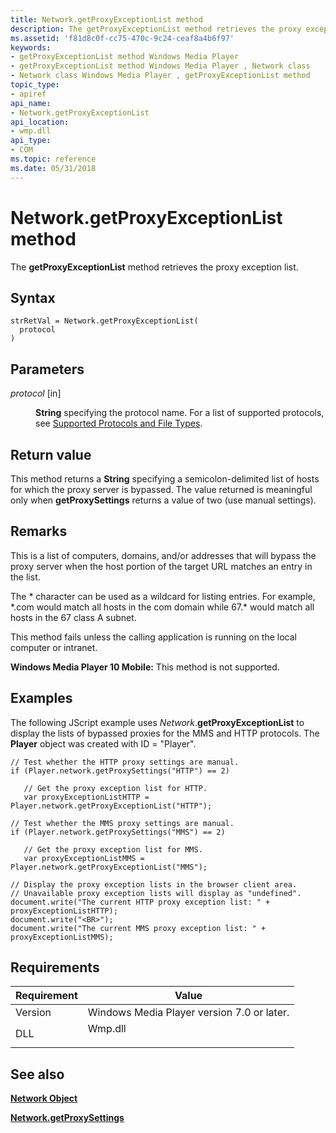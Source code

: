 ```yaml
---
title: Network.getProxyExceptionList method
description: The getProxyExceptionList method retrieves the proxy exception list.
ms.assetid: 'f81d8c0f-cc75-470c-9c24-ceaf8a4b6f97'
keywords:
- getProxyExceptionList method Windows Media Player
- getProxyExceptionList method Windows Media Player , Network class
- Network class Windows Media Player , getProxyExceptionList method
topic_type:
- apiref
api_name:
- Network.getProxyExceptionList
api_location:
- wmp.dll
api_type:
- COM
ms.topic: reference
ms.date: 05/31/2018
---
```


# Network.getProxyExceptionList method

The **getProxyExceptionList** method retrieves the proxy exception list.

## Syntax


```JScript
strRetVal = Network.getProxyExceptionList(
  protocol
)
```



## Parameters

<dl> <dt>

*protocol* \[in\]
</dt> <dd>

**String** specifying the protocol name. For a list of supported protocols, see [Supported Protocols and File Types](supported-protocols-and-file-types.md).

</dd> </dl>

## Return value

This method returns a **String** specifying a semicolon-delimited list of hosts for which the proxy server is bypassed. The value returned is meaningful only when **getProxySettings** returns a value of two (use manual settings).

## Remarks

This is a list of computers, domains, and/or addresses that will bypass the proxy server when the host portion of the target URL matches an entry in the list.

The \* character can be used as a wildcard for listing entries. For example, \*.com would match all hosts in the com domain while 67.\* would match all hosts in the 67 class A subnet.

This method fails unless the calling application is running on the local computer or intranet.

**Windows Media Player 10 Mobile:** This method is not supported.

## Examples

The following JScript example uses *Network*.**getProxyExceptionList** to display the lists of bypassed proxies for the MMS and HTTP protocols. The **Player** object was created with ID = "Player".


```JScript
// Test whether the HTTP proxy settings are manual.
if (Player.network.getProxySettings("HTTP") == 2)

   // Get the proxy exception list for HTTP.
   var proxyExceptionListHTTP = Player.network.getProxyExceptionList("HTTP");

// Test whether the MMS proxy settings are manual.
if (Player.network.getProxySettings("MMS") == 2)

   // Get the proxy exception list for MMS.
   var proxyExceptionListMMS = Player.network.getProxyExceptionList("MMS");

// Display the proxy exception lists in the browser client area.
// Unavailable proxy exception lists will display as "undefined".
document.write("The current HTTP proxy exception list: " + proxyExceptionListHTTP);
document.write("<BR>");
document.write("The current MMS proxy exception list: " + proxyExceptionListMMS);

```



## Requirements



| Requirement | Value |
|--------------------|------------------------------------------------------------------------------------|
| Version<br/> | Windows Media Player version 7.0 or later.<br/>                              |
| DLL<br/>     | <dl> <dt>Wmp.dll</dt> </dl> |



## See also

<dl> <dt>

[**Network Object**](network-object.md)
</dt> <dt>

[**Network.getProxySettings**](network-getproxysettings.md)
</dt> </dl>

 

 





